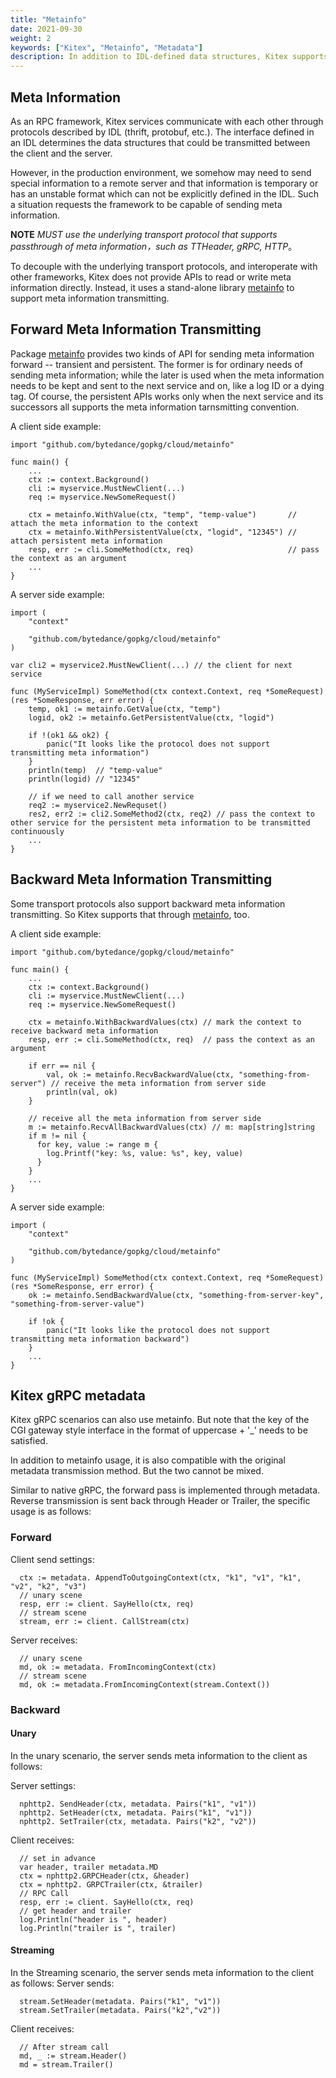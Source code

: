 ```yaml
---
title: "Metainfo"
date: 2021-09-30
weight: 2
keywords: ["Kitex", "Metainfo", "Metadata"]
description: In addition to IDL-defined data structures, Kitex supports additional meta-info transmitting capabilities and interoperability with different frameworks.
---
```


## Meta Information

As an RPC framework, Kitex services communicate with each other through protocols described by IDL (thrift, protobuf, etc.). The interface defined in an IDL determines the data structures that could be transmitted between the client and the server.

However, in the production environment, we somehow may need to send special information to a remote server and that information is temporary or has an unstable format which can not be explicitly defined in the IDL. Such a situation requests the framework to be capable of sending meta information.

**NOTE** _MUST use the underlying transport protocol that supports passthrough of meta information，such as TTHeader, gRPC, HTTP_。

To decouple with the underlying transport protocols, and interoperate with other frameworks, Kitex does not provide APIs to read or write meta information directly. Instead, it uses a stand-alone library [metainfo][metainfo] to support meta information transmitting.

## Forward Meta Information Transmitting

Package [metainfo][metainfo] provides two kinds of API for sending meta information forward -- transient and persistent. The former is for ordinary needs of sending meta information; while the later is used when the meta information needs to be kept and sent to the next service and on, like a log ID or a dying tag. Of course, the persistent APIs works only when the next service and its successors all supports the meta information tarnsmitting convention.

A client side example:

```golang
import "github.com/bytedance/gopkg/cloud/metainfo"

func main() {
    ...
    ctx := context.Background()
    cli := myservice.MustNewClient(...)
    req := myservice.NewSomeRequest()

    ctx = metainfo.WithValue(ctx, "temp", "temp-value")       // attach the meta information to the context
    ctx = metainfo.WithPersistentValue(ctx, "logid", "12345") // attach persistent meta information
    resp, err := cli.SomeMethod(ctx, req)                     // pass the context as an argument
    ...
}
```

A server side example:

```golang
import (
    "context"

    "github.com/bytedance/gopkg/cloud/metainfo"
)

var cli2 = myservice2.MustNewClient(...) // the client for next service

func (MyServiceImpl) SomeMethod(ctx context.Context, req *SomeRequest) (res *SomeResponse, err error) {
    temp, ok1 := metainfo.GetValue(ctx, "temp")
    logid, ok2 := metainfo.GetPersistentValue(ctx, "logid")

    if !(ok1 && ok2) {
        panic("It looks like the protocol does not support transmitting meta information")
    }
    println(temp)  // "temp-value"
    println(logid) // "12345"

    // if we need to call another service
    req2 := myservice2.NewRequset()
    res2, err2 := cli2.SomeMethod2(ctx, req2) // pass the context to other service for the persistent meta information to be transmitted continuously
    ...
}
```

## Backward Meta Information Transmitting

Some transport protocols also support backward meta information transmitting. So Kitex supports that through [metainfo][metainfo], too.

A client side example:

```golang
import "github.com/bytedance/gopkg/cloud/metainfo"

func main() {
    ...
    ctx := context.Background()
    cli := myservice.MustNewClient(...)
    req := myservice.NewSomeRequest()

    ctx = metainfo.WithBackwardValues(ctx) // mark the context to receive backward meta information
    resp, err := cli.SomeMethod(ctx, req)  // pass the context as an argument

    if err == nil {
        val, ok := metainfo.RecvBackwardValue(ctx, "something-from-server") // receive the meta information from server side
        println(val, ok)
    }

    // receive all the meta information from server side
	m := metainfo.RecvAllBackwardValues(ctx) // m: map[string]string
    if m != nil {
	  for key, value := range m {
		log.Printf("key: %s, value: %s", key, value)
	  }
	}
    ...
}
```

A server side example:

```golang
import (
    "context"

    "github.com/bytedance/gopkg/cloud/metainfo"
)

func (MyServiceImpl) SomeMethod(ctx context.Context, req *SomeRequest) (res *SomeResponse, err error) {
    ok := metainfo.SendBackwardValue(ctx, "something-from-server-key", "something-from-server-value")

    if !ok {
        panic("It looks like the protocol does not support transmitting meta information backward")
    }
    ...
}
```

[metainfo]: https://pkg.go.dev/github.com/bytedance/gopkg/cloud/metainfo

## Kitex gRPC metadata

Kitex gRPC scenarios can also use metainfo. But note that the key of the CGI gateway style interface in the format of uppercase + '\_' needs to be satisfied.

In addition to metainfo usage, it is also compatible with the original metadata transmission method. But the two cannot be mixed.

Similar to native gRPC, the forward pass is implemented through metadata. Reverse transmission is sent back through Header or Trailer, the specific usage is as follows:

### Forward

Client send settings:

```golang
  ctx := metadata. AppendToOutgoingContext(ctx, "k1", "v1", "k1", "v2", "k2", "v3")
  // unary scene
  resp, err := client. SayHello(ctx, req)
  // stream scene
  stream, err := client. CallStream(ctx)
```

Server receives:

```golang
  // unary scene
  md, ok := metadata. FromIncomingContext(ctx)
  // stream scene
  md, ok := metadata.FromIncomingContext(stream.Context())
```

### Backward

#### Unary

In the unary scenario, the server sends meta information to the client as follows:

Server settings:

```golang
  nphttp2. SendHeader(ctx, metadata. Pairs("k1", "v1"))
  nphttp2. SetHeader(ctx, metadata. Pairs("k1", "v1"))
  nphttp2. SetTrailer(ctx, metadata. Pairs("k2", "v2"))
```

Client receives:

```golang
  // set in advance
  var header, trailer metadata.MD
  ctx = nphttp2.GRPCHeader(ctx, &header)
  ctx = nphttp2. GRPCTrailer(ctx, &trailer)
  // RPC Call
  resp, err := client. SayHello(ctx, req)
  // get header and trailer
  log.Println("header is ", header)
  log.Println("trailer is ", trailer)
```

#### Streaming

In the Streaming scenario, the server sends meta information to the client as follows:
Server sends:

```golang
  stream.SetHeader(metadata. Pairs("k1", "v1"))
  stream.SetTrailer(metadata. Pairs("k2","v2"))
```

Client receives:

```golang
  // After stream call
  md, _ := stream.Header()
  md = stream.Trailer()
```
